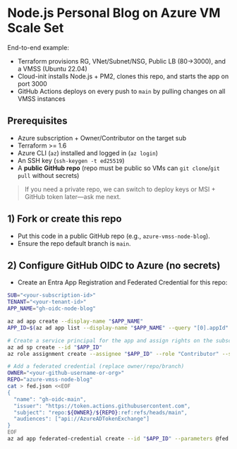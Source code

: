 # Node.js Personal Blog on Azure VM Scale Set

End-to-end example:
- Terraform provisions RG, VNet/Subnet/NSG, Public LB (80→3000), and a VMSS (Ubuntu 22.04)
- Cloud-init installs Node.js + PM2, clones this repo, and starts the app on port 3000
- GitHub Actions deploys on every push to `main` by pulling changes on all VMSS instances

## Prerequisites

- Azure subscription + Owner/Contributor on the target sub
- Terraform >= 1.6
- Azure CLI (`az`) installed and logged in (`az login`)
- An SSH key (`ssh-keygen -t ed25519`)
- A **public GitHub repo** (repo must be public so VMs can `git clone`/`git pull` without secrets)

> If you need a private repo, we can switch to deploy keys or MSI + GitHub token later—ask me next.

## 1) Fork or create this repo

- Put this code in a public GitHub repo (e.g., `azure-vmss-node-blog`).
- Ensure the repo default branch is `main`.

## 2) Configure GitHub OIDC to Azure (no secrets)

- Create an Entra App Registration and Federated Credential for this repo:

```bash
SUB="<your-subscription-id>"
TENANT="<your-tenant-id>"
APP_NAME="gh-oidc-node-blog"

az ad app create --display-name "$APP_NAME"
APP_ID=$(az ad app list --display-name "$APP_NAME" --query "[0].appId" -o tsv)

# Create a service principal for the app and assign rights on the subscription
az ad sp create --id "$APP_ID"
az role assignment create --assignee "$APP_ID" --role "Contributor" --scope "/subscriptions/$SUB"

# Add a federated credential (replace owner/repo/branch)
OWNER="<your-github-username-or-org>"
REPO="azure-vmss-node-blog"
cat > fed.json <<EOF
{
  "name": "gh-oidc-main",
  "issuer": "https://token.actions.githubusercontent.com",
  "subject": "repo:${OWNER}/${REPO}:ref:refs/heads/main",
  "audiences": ["api://AzureADTokenExchange"]
}
EOF
az ad app federated-credential create --id "$APP_ID" --parameters @fed.json
